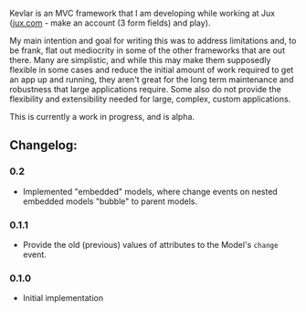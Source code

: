 Kevlar is an MVC framework that I am developing while working at Jux ([jux.com](http://jux.com) - make an account (3 form fields) and play).

My main intention and goal for writing this was to address limitations and, to be frank, flat out mediocrity in some of the other frameworks that are out there.  Many are simplistic, and while this may make them supposedly flexible in some cases and reduce the initial amount of work required to get an app up and running, they aren't great for the long term maintenance and robustness that large applications require. Some also do not provide the flexibility and extensibility needed for large, complex, custom applications.

This is currently a work in progress, and is alpha.

## Changelog:

### 0.2

* Implemented "embedded" models, where change events on nested embedded models "bubble" to parent models.

### 0.1.1

* Provide the old (previous) values of attributes to the Model's `change` event.

### 0.1.0

* Initial implementation
